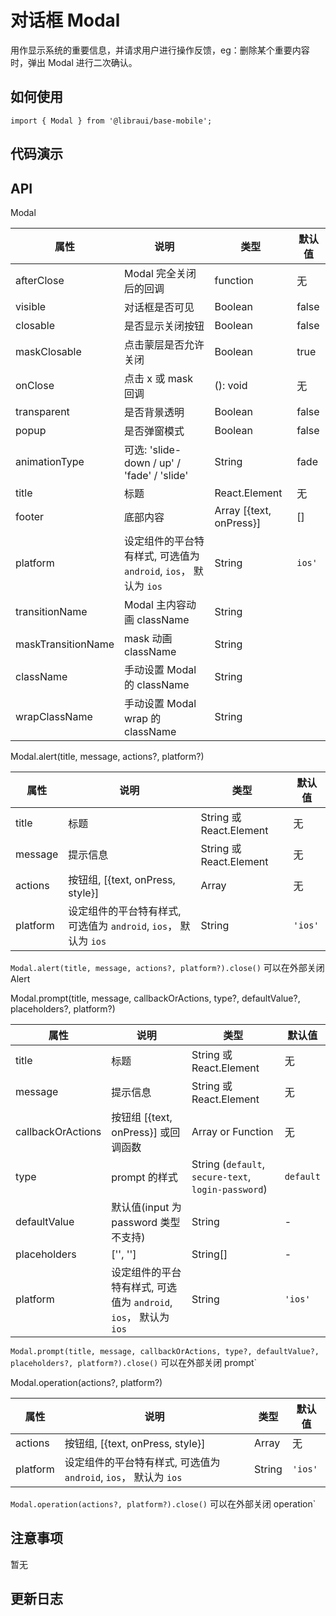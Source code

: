 
# 对话框 Modal

用作显示系统的重要信息，并请求用户进行操作反馈，eg：删除某个重要内容时，弹出 Modal 进行二次确认。

## 如何使用
```
import { Modal } from '@libraui/base-mobile';

```

## 代码演示

## API

Modal

属性 | 说明 | 类型 | 默认值
----|-----|------|------
| afterClose | Modal 完全关闭后的回调 | function | 无 |
| visible | 对话框是否可见 | Boolean | false |
| closable | 是否显示关闭按钮 | Boolean | false |
| maskClosable | 点击蒙层是否允许关闭 | Boolean | true |
| onClose | 点击 x 或 mask 回调 | (): void | 无 |
| transparent | 是否背景透明 | Boolean | false |
| popup | 是否弹窗模式 | Boolean | false |
| animationType | 可选: 'slide-down / up' / 'fade' / 'slide' | String | fade |
| title | 标题 | React.Element | 无 |
| footer | 底部内容 | Array [{text, onPress}] | [] |
| platform  | 设定组件的平台特有样式, 可选值为 `android`, `ios`， 默认为 `ios` | String | `ios'`|
| transitionName  | Modal 主内容动画 className | String | |
| maskTransitionName  | mask 动画 className | String | |
| className  | 手动设置 Modal 的 className | String | |
| wrapClassName  | 手动设置 Modal wrap 的 className | String | |

Modal.alert(title, message, actions?, platform?)

属性 | 说明 | 类型 | 默认值
----|-----|------|------
| title | 标题  | String 或 React.Element | 无  |
| message  | 提示信息  | String 或 React.Element  | 无  |
| actions | 按钮组, [{text, onPress, style}] | Array | 无  |
| platform  |  设定组件的平台特有样式, 可选值为 `android`, `ios`， 默认为 `ios`  | String | `'ios'`|

`Modal.alert(title, message, actions?, platform?).close()` 可以在外部关闭 Alert

Modal.prompt(title, message, callbackOrActions, type?, defaultValue?, placeholders?, platform?)

属性 | 说明 | 类型 | 默认值
----|-----|------|------
| title | 标题  | String 或 React.Element | 无  |
| message  | 提示信息  | String 或 React.Element  | 无  |
| callbackOrActions  | 按钮组 [{text, onPress}] 或回调函数  | Array or Function | 无  |
| type | prompt 的样式 | String (`default`, `secure-text`, `login-password`)|  `default`  |
| defaultValue | 默认值(input 为 password 类型不支持) | String | -  |
| placeholders | ['', '']  | String[] | -  |
| platform  |  设定组件的平台特有样式, 可选值为 `android`, `ios`， 默认为 `ios`  | String | `'ios'`|

`Modal.prompt(title, message, callbackOrActions, type?, defaultValue?, placeholders?, platform?).close()` 可以在外部关闭 prompt`

Modal.operation(actions?, platform?)

属性 | 说明 | 类型 | 默认值
----|-----|------|------
| actions | 按钮组, [{text, onPress, style}] | Array | 无  |
| platform  |  设定组件的平台特有样式, 可选值为 `android`, `ios`， 默认为 `ios`  | String | `'ios'`|

`Modal.operation(actions?, platform?).close()` 可以在外部关闭 operation`

## 注意事项

暂无

## 更新日志
